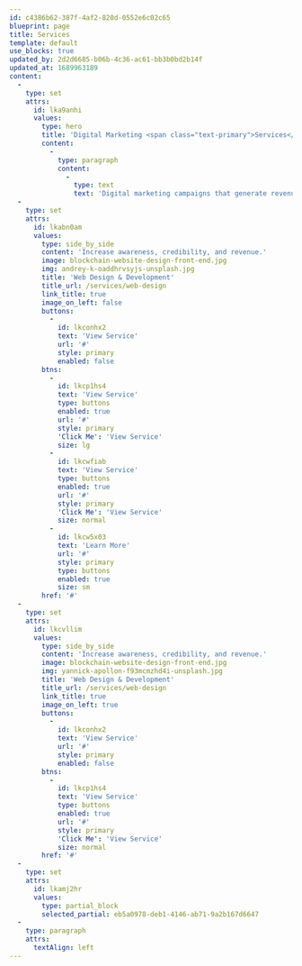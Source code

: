 ```yaml
---
id: c4386b62-387f-4af2-820d-0552e6c02c65
blueprint: page
title: Services
template: default
use_blocks: true
updated_by: 2d2d6685-b06b-4c36-ac61-bb3b0bd2b14f
updated_at: 1689963189
content:
  -
    type: set
    attrs:
      id: lka9anhi
      values:
        type: hero
        title: 'Digital Marketing <span class="text-primary">Services</span>'
        content:
          -
            type: paragraph
            content:
              -
                type: text
                text: 'Digital marketing campaigns that generate revenue.'
  -
    type: set
    attrs:
      id: lkabn0am
      values:
        type: side_by_side
        content: 'Increase awareness, credibility, and revenue.'
        image: blockchain-website-design-front-end.jpg
        img: andrey-k-oaddhrvsyjs-unsplash.jpg
        title: 'Web Design & Development'
        title_url: /services/web-design
        link_title: true
        image_on_left: false
        buttons:
          -
            id: lkconhx2
            text: 'View Service'
            url: '#'
            style: primary
            enabled: false
        btns:
          -
            id: lkcp1hs4
            text: 'View Service'
            type: buttons
            enabled: true
            url: '#'
            style: primary
            'Click Me': 'View Service'
            size: lg
          -
            id: lkcwfiab
            text: 'View Service'
            type: buttons
            enabled: true
            url: '#'
            style: primary
            'Click Me': 'View Service'
            size: normal
          -
            id: lkcw5x03
            text: 'Learn More'
            url: '#'
            style: primary
            type: buttons
            enabled: true
            size: sm
        href: '#'
  -
    type: set
    attrs:
      id: lkcvllim
      values:
        type: side_by_side
        content: 'Increase awareness, credibility, and revenue.'
        image: blockchain-website-design-front-end.jpg
        img: yannick-apollon-f93mcmzhd4i-unsplash.jpg
        title: 'Web Design & Development'
        title_url: /services/web-design
        link_title: true
        image_on_left: true
        buttons:
          -
            id: lkconhx2
            text: 'View Service'
            url: '#'
            style: primary
            enabled: false
        btns:
          -
            id: lkcp1hs4
            text: 'View Service'
            type: buttons
            enabled: true
            url: '#'
            style: primary
            'Click Me': 'View Service'
            size: normal
        href: '#'
  -
    type: set
    attrs:
      id: lkamj2hr
      values:
        type: partial_block
        selected_partial: eb5a0978-deb1-4146-ab71-9a2b167d6647
  -
    type: paragraph
    attrs:
      textAlign: left
---
```

